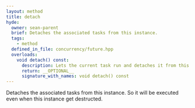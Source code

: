 ```yaml
---
layout: method
title: detach
hyde:
  owner: sean-parent
  brief: Detaches the associated tasks from this instance.
  tags:
    - method
  defined_in_file: concurrency/future.hpp
  overloads:
    void detach() const:
      description: Lets the current task run and detaches it from this instance.
      return: __OPTIONAL__
      signature_with_names: void detach() const
---
```

Detaches the associated tasks from this instance. So it will be executed even when this instance get destructed.

